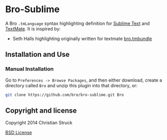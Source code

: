 # Bro-Sublime

A Bro `.tmLanguage` syntax highlighting definition for [Sublime Text](http://www.sublimetext.com) and [TextMate](http://www.macromates.com). It is inspired by:

- Seth Halls highlighting originally written for textmate [bro.tmbundle](https://github.com/sethhall/bro.tmbundle)

## Installation and Use

### Manual Installation

Go to `Preferences -> Browse Packages`, and then either download, create a directory called `Bro` and unzip this plugin into that directory, or:

``` bash
git clone https://github.com/bro/bro-sublime.git Bro
```

## Copyright and license
Copyright 2014 Christian Struck

[BSD License](LICENSE)

